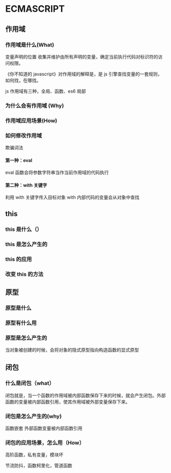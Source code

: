 # ECMASCRIPT

## 作用域

### 作用域是什么(What)

变量声明的位置
收集并维护由所有声明的变量，确定当前执行代码对标识符的访问权限。

《你不知道的 javascript》对作用域的解释是，是 js 引擎查找变量的一套规则，如何找，在哪找。

js 作用域有三种，全局、函数、es6 局部

### 为什么会有作用域 (Why)

### 作用域应用场景(How)

### 如何修改作用域

欺骗词法

#### 第一种：eval

eval 函数会将参数字符串当作当前作用域的代码执行

#### 第二种：with 关键字

利用 with 关键字传入目标对象
with 内部代码的变量会从对象中查找

## this

### this 是什么（）

### this 是怎么产生的

### this 的应用

### 改变 this 的方法

## 原型

### 原型是什么

### 原型有什么用

### 原型是怎么产生的

当对象被创建的时候，会将对象的隐式原型指向构造函数的显式原型

## 闭包

### 什么是闭包（what）

闭包就是，当一个函数的作用域被内部函数保存下来的时候，就会产生闭包。外部函数的变量被内部函数引用，使其作用域被外部变量保存下来。

### 闭包是怎么产生的(why)

函数嵌套
外部函数变量被内部函数引用

### 闭包的应用场景，怎么用（How）

高阶函数，私有变量，模块坏

节流防抖，函数柯里化，管道函数
